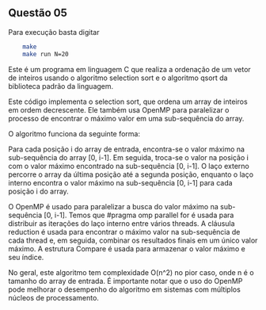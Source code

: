 ## Questão 05

Para execução basta digitar
```bash
    make
    make run N=20

```
Este é um programa em linguagem C que realiza a ordenação de um vetor de inteiros usando o algoritmo selection sort e o algoritmo qsort da biblioteca padrão da linguagem.

Este código implementa o selection sort, que ordena um array de inteiros em ordem decrescente. Ele também usa OpenMP para paralelizar o processo de encontrar o máximo valor em uma sub-sequência do array.

O algoritmo funciona da seguinte forma:

Para cada posição i do array de entrada, encontra-se o valor máximo na sub-sequência do array [0, i-1].
Em seguida, troca-se o valor na posição i com o valor máximo encontrado na sub-sequência [0, i-1].
O laço externo percorre o array da última posição até a segunda posição, enquanto o laço interno encontra o valor máximo na sub-sequência [0, i-1] para cada posição i do array.

O OpenMP é usado para paralelizar a busca do valor máximo na sub-sequência [0, i-1]. Temos que #pragma omp parallel for é usada para distribuir as iterações do laço interno entre vários threads. A cláusula reduction é usada para encontrar o máximo valor na sub-sequência de cada thread e, em seguida, combinar os resultados finais em um único valor máximo. A estrutura Compare é usada para armazenar o valor máximo e seu índice.

No geral, este algoritmo tem complexidade O(n^2) no pior caso, onde n é o tamanho do array de entrada. É importante notar que o uso do OpenMP pode melhorar o desempenho do algoritmo em sistemas com múltiplos núcleos de processamento.






